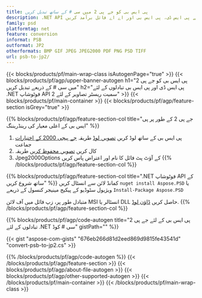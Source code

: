 ```yaml
---
title: پی ایس بی کو جے پی 2 میں سی # کے ساتھ تبدیل کریں
description: .NET API کے ذریعے پی ایس ڈی، پی ایس بی اور اے اے فائل برآمد کریں
family: psd
platformtag: net
feature: conversion
informat: PSB
outformat: JP2
otherformats: BMP GIF JPEG JPEG2000 PDF PNG PSD TIFF
url: psb-to-jp2/
---
```


{{< blocks/products/pf/main-wrap-class isAutogenPage="true" >}}
{{< blocks/products/pf/agp/upper-banner-autogen h1="پی ایس بی کو جے پی 2 میں سی # کے ذریعے تبدیل کریں" h2="پی ایس ڈی اور پی ایس بی تبادلوں کے لئے .NET فوٹوشاپ API سمیت ریسٹر تصاویر کے لئے 2" >}}
{{< blocks/products/pf/main-container >}}
{{< blocks/products/pf/agp/feature-section isGrey="true" >}}

{{% blocks/products/pf/agp/feature-section-col title="جے پی 2 کے طور پر پی ایس بی کے اعلی معیار کی رینڈریننگ" %}}
1. پی ایس بی کے ساتھ لوڈ کریں [تصویر. لوڈ](https://apireference.aspose.com/psd/net/aspose.psd/image/methods/load/index) طریقہ
 [جے پیجی 2000 کے اختیارات](https://apireference.aspose.com/psd/net/aspose.psd.imageoptions/Jpeg2000Options) جماعت
1. کال کریں [تصویر. محفوظ کریں](https://apireference.aspose.com/psd/net/aspose.psd/image/methods/save/index) طریقہ
1. Jpeg2000Options کے آؤٹ پٹ فائل کا نام اور اعتراض پاس کریں
{{% /blocks/products/pf/agp/feature-section-col %}}

{{% blocks/products/pf/agp/feature-section-col title=".NET فوٹوشاپ API کے ساتھ شروع کریں" %}}
کمانڈ لائن سے انسٹال کریں ```nuget install Aspose.PSD``` یا ویژیول سٹوڈیو کے پیکیج مینیجر کنسول کے ذریعے ```Install-Package Aspose.PSD```

متبادل طور پر، زپ فائل میں آف لائن MSI انسٹالر یا DLL حاصل کریں [ڈاؤن لوڈ](https://releases.aspose.com/psd/net).
{{% /blocks/products/pf/agp/feature-section-col %}}

{{% blocks/products/pf/agp/code-autogen title="پی ایس بی کے لئے جے پی 2 تبادلوں کے لئے .NET سی # کوڈ" gistPath="" %}}

{{< gist "aspose-com-gists" "676eb266d81d2eed869d9815fe43541d" "convert-psb-to-jp2.cs" >}}

{{% /blocks/products/pf/agp/code-autogen %}}
{{< /blocks/products/pf/agp/feature-section >}}
{{< blocks/products/pf/agp/about-file-autogen >}}
{{< blocks/products/pf/agp/other-supported-autogen >}}
{{< /blocks/products/pf/main-container >}}
{{< /blocks/products/pf/main-wrap-class >}}
